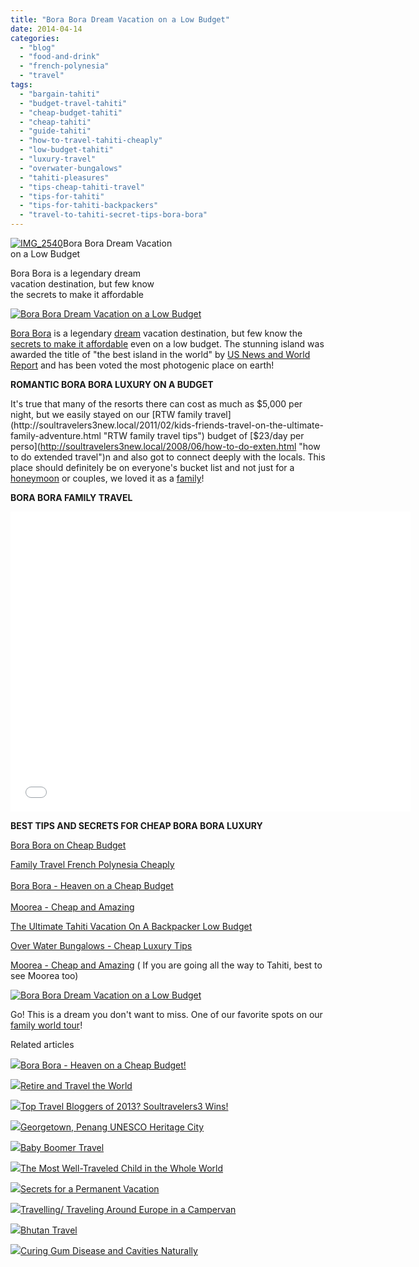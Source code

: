 ```yaml
---
title: "Bora Bora Dream Vacation on a Low Budget"
date: 2014-04-14
categories: 
  - "blog"
  - "food-and-drink"
  - "french-polynesia"
  - "travel"
tags: 
  - "bargain-tahiti"
  - "budget-travel-tahiti"
  - "cheap-budget-tahiti"
  - "cheap-tahiti"
  - "guide-tahiti"
  - "how-to-travel-tahiti-cheaply"
  - "low-budget-tahiti"
  - "luxury-travel"
  - "overwater-bungalows"
  - "tahiti-pleasures"
  - "tips-cheap-tahiti-travel"
  - "tips-for-tahiti"
  - "tips-for-tahiti-backpackers"
  - "travel-to-tahiti-secret-tips-bora-bora"
---
```


[![IMG_2540](https://pub-ac94b3f306b24c0dba4238943c97f2e1.r2.dev/6a00e5502a9507883301a5119db8a3970c.jpg "IMG_2540")](https://pub-ac94b3f306b24c0dba4238943c97f2e1.r2.dev/6a00e5502a9507883301a5119db8a3970c.jpg)Bora Bora Dream Vacation  
on a Low Budget  
  
Bora Bora is a legendary dream  
vacation destination, but few know  
the secrets to make it affordable

<!--more-->  
[![Bora Bora Dream Vacation on a Low Budget](https://pub-ac94b3f306b24c0dba4238943c97f2e1.r2.dev/6a00e5502a9507883301a3fcee2506970b.png "Bora Bora Dream Vacation on a Low Budget")](https://pub-ac94b3f306b24c0dba4238943c97f2e1.r2.dev/6a00e5502a9507883301a3fcee2506970b.png)  
  
[Bora Bora](http://soultravelers3new.local/2012/10/tantalizing-tahiti.html "bora bora tips and tantalizing tahiti on a budget") is a legendary [dream](http://soultravelers3new.local/2013/01/multilingual-dreams.html "mulitlingual dreams") vacation destination, but few know the [secrets to make it affordable](http://soultravelers3new.local/2013/03/top-travel-tip-for-long-term-travel.html "secrets to affordable travel") even on a low budget. The stunning island was awarded the title of "the best island in the world" by [US News and World Report](http://travel.usnews.com/ "us news and world report travel") and has been voted the most photogenic place on earth!  
  
**ROMANTIC BORA BORA LUXURY ON A BUDGET**  
  
It's true that many of the resorts there can cost as much as $5,000 per night, but we easily stayed on our [RTW family travel](http://soultravelers3new.local/2011/02/kids-friends-travel-on-the-ultimate-family-adventure.html "RTW family travel tips") budget of [$23/day per perso](http://soultravelers3new.local/2008/06/how-to-do-exten.html "how to do extended travel")n and also got to connect deeply with the locals. This place should definitely be on everyone's bucket list and not just for a [honeymoon](http://soultravelers3new.local/2014/02/love-and-romance-on-the-road-.html "love and romance on the road") or couples, we loved it as a [family](http://soultravelers3new.local/around-the-world-family-travel/ "around the world family travel")!  
  
**BORA BORA FAMILY TRAVEL**  
  

<iframe allowfullscreen src="//www.youtube.com/embed/mJ3LN5pj1XM?rel=0" frameborder="0" height="480" width="640"></iframe>

  
  
  
**BEST TIPS AND SECRETS FOR CHEAP BORA BORA LUXURY**  
  
[Bora Bora on Cheap Budget](http://soultravelers3new.local/2010/11/bora-bora-on-a-cheap-budget-travel-tahiti-moorea-and-french-polynesia.html "Bora Bora on a cheap budget")  
  
[Family Travel French Polynesia Cheaply](http://soultravelers3new.local/2010/10/family-travel-french-polynesia-cheaply.html "framily travel french polynesia cheaply")  
[  
Bora Bora - Heaven on a Cheap Budget](http://soultravelers3new.local/2012/06/bora-bora-heaven-on-a-cheap-budget.html "bora bora on a cheap budget")  
[  
Moorea - Cheap and Amazing](http://soultravelers3new.local/2011/09/moorea-cheap-and-amazing.html "moorea cheap and amazing")  
  
[The Ultimate Tahiti Vacation On A Backpacker Low Budget](http://soultravelers3new.local/2012/09/the-ultimate-tahiti-vacation-on-a-backpacker-low-budget.html#more "VACATION TO TAHITI ON LOW BUDGET HOW TO")  
  
[Over Water Bungalows - Cheap Luxury Tips](http://soultravelers3new.local/2013/01/bora-bora-overwater-bungalows-tahiti-cheap-luxury.html "overwater bungalows tahiti cheap luxury tips")  
  
[Moorea - Cheap and Amazing](http://soultravelers3new.local/2011/09/moorea-cheap-and-amazing.html "moorea cheap and amazing") ( If you are going all the way to Tahiti, best to see Moorea too)  
  
[![Bora Bora Dream Vacation on a Low Budget](https://pub-ac94b3f306b24c0dba4238943c97f2e1.r2.dev/6a00e5502a9507883301a3fcee251f970b.png "Bora Bora Dream Vacation on a Low Budget")](https://pub-ac94b3f306b24c0dba4238943c97f2e1.r2.dev/6a00e5502a9507883301a3fcee251f970b.png)  
  
Go! This is a dream you don't want to miss. One of our favorite spots on our [family world tour](http://soultravelers3new.local/2012/01/amazing-family-world-tour.html "family world tour")!  
  

Related articles

[![](http://i.zemanta.com/92363554_80_80.jpg)](http://soultravelers3new.local/2012/06/bora-bora-heaven-on-a-cheap-budget.html)[Bora Bora - Heaven on a Cheap Budget!](http://soultravelers3new.local/2012/06/bora-bora-heaven-on-a-cheap-budget.html)

[![](http://i.zemanta.com/185282080_80_80.jpg)](http://soultravelers3new.local/2013/07/retire-and-travel-the-world.html)[Retire and Travel the World](http://soultravelers3new.local/2013/07/retire-and-travel-the-world.html)

[![](http://i.zemanta.com/135568483_80_80.jpg)](http://soultravelers3new.local/2013/01/top-travel-bloggers-of-2013-soultravelers3-wins-.html)[Top Travel Bloggers of 2013? Soultravelers3 Wins!](http://soultravelers3new.local/2013/01/top-travel-bloggers-of-2013-soultravelers3-wins-.html)

[![](http://i.zemanta.com/179081585_80_80.jpg)](http://soultravelers3new.local/2013/06/georgetown-penang-unesco-heritage-city.html)[Georgetown, Penang UNESCO Heritage City](http://soultravelers3new.local/2013/06/georgetown-penang-unesco-heritage-city.html)

[![](http://i.zemanta.com/242635267_80_80.jpg)](http://soultravelers3new.local/2014/01/baby-boomer-travel.html)[Baby Boomer Travel](http://soultravelers3new.local/2014/01/baby-boomer-travel.html)

[![](http://i.zemanta.com/207027430_80_80.jpg)](http://soultravelers3new.local/2013/09/the-most-well-traveled-child-in-the-whole-world.html)[The Most Well-Traveled Child in the Whole World](http://soultravelers3new.local/2013/09/the-most-well-traveled-child-in-the-whole-world.html)

[![](http://i.zemanta.com/197008054_80_80.jpg)](http://soultravelers3new.local/2013/08/secrets-for-a-permanent-vacation-travel-tips.html)[Secrets for a Permanent Vacation](http://soultravelers3new.local/2013/08/secrets-for-a-permanent-vacation-travel-tips.html)

[![](http://i.zemanta.com/101284346_80_80.jpg)](http://soultravelers3new.local/2012/07/travelling-traveling-around-europe-in-a-campervan.html)[Travelling/ Traveling Around Europe in a Campervan](http://soultravelers3new.local/2012/07/travelling-traveling-around-europe-in-a-campervan.html)

[![](http://i.zemanta.com/172279853_80_80.jpg)](http://soultravelers3new.local/2013/05/bhutan-travel.html)[Bhutan Travel](http://soultravelers3new.local/2013/05/bhutan-travel.html)

[![](http://i.zemanta.com/154024597_80_80.jpg)](http://soultravelers3new.local/2013/03/curing-gum-disease-and-cavities-naturally.html)[Curing Gum Disease and Cavities Naturally](http://soultravelers3new.local/2013/03/curing-gum-disease-and-cavities-naturally.html)
